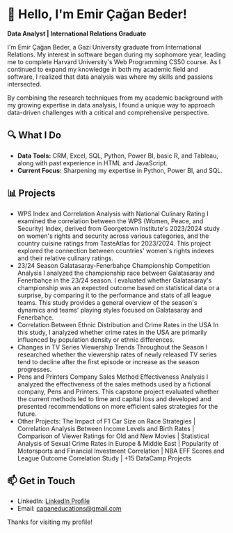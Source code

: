 # 👋 Hello, I'm Emir Çağan Beder!

**Data Analyst | International Relations Graduate**

I'm Emir Çağan Beder, a Gazi University graduate from International Relations. My interest in software began during my sophomore year, leading me to complete Harvard University's Web Programming CS50 course. As I continued to expand my knowledge in both my academic field and software, I realized that data analysis was where my skills and passions intersected.

By combining the research techniques from my academic background with my growing expertise in data analysis, I found a unique way to approach data-driven challenges with a critical and comprehensive perspective.

## 🔍 What I Do
- **Data Tools:** CRM, Excel, SQL, Python, Power BI, basic R, and Tableau, along with past experience in HTML and JavaScript.
- **Current Focus:** Sharpening my expertise in Python, Power BI, and SQL.

## 📊 Projects
- WPS Index and Correlation Analysis with National Culinary Rating
I examined the correlation between the WPS (Women, Peace, and Security) Index, derived from
Georgetown Institute's 2023/2024 study on women's rights and security across various categories,
and the country cuisine ratings from TasteAtlas for 2023/2024. This project explored the connection
between countries' women's rights indexes and their relative culinary ratings.
- 23/24 Season Galatasaray-Fenerbahçe Championship Competition Analysis
I analyzed the championship race between Galatasaray and Fenerbahçe in the 23/24 season. I
evaluated whether Galatasaray's championship was an expected outcome based on statistical data
or a surprise, by comparing it to the performance and stats of all league teams. This study provides a
general overview of the season's dynamics and teams' playing styles focused on Galatasaray and
Fenerbahçe.
- Correlation Between Ethnic Distribution and Crime Rates in the USA
In this study, I analyzed whether crime rates in the USA are primarily influenced by population density
or ethnic differences.
- Changes in TV Series Viewership Trends Throughout the Season
I researched whether the viewership rates of newly released TV series tend to decline after the first
episode or increase as the season progresses.
- Pens and Printers Company Sales Method Effectiveness Analysis
I analyzed the effectiveness of the sales methods used by a fictional company, Pens and Printers. This
capstone project evaluated whether the current methods led to time and capital loss and developed
and presented recommendations on more efficient sales strategies for the future.
- Other Projects: The Impact of F1 Car Size on Race Strategies | Correlation Analysis Between Income
Levels and Birth Rates | Comparison of Viewer Ratings for Old and New Movies | Statistical Analysis of
Sexual Crime Rates in Europe & Middle East | Popularity of Motorsports and Financial Investment
Correlation | NBA EFF Scores and League Outcome Correlation Study | +15 DataCamp Projects

## 📫 Get in Touch
- LinkedIn: [LinkedIn Profile](https://www.linkedin.com/in/caganbeder/)
- Email: caganeducations@gmail.com

Thanks for visiting my profile!
